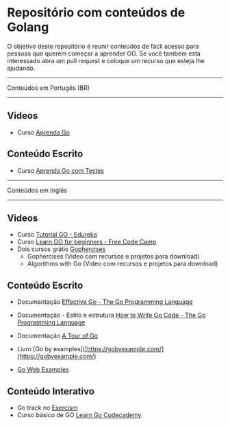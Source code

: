 # Repositório com conteúdos de Golang

O objetivo deste repositório é reunir conteúdos de fácil acesso para pessoas que querem começar a aprender GO. Se você também está interessado abra um pull request e coloque um recurso que esteja lhe ajudando.

---

Conteúdos em Portugês (BR)

---

## Videos

- Curso [Aprenda Go](https://www.youtube.com/playlist?list=PLCKpcjBB_VlBsxJ9IseNxFllf-UFEXOdg)

## Conteúdo Escrito

- Curso [Aprenda Go com Testes](https://larien.gitbook.io/aprenda-go-com-testes/)

---

Conteúdos em Inglês

---

## Videos

- Curso [Tutorial GO - Edureka](https://www.youtube.com/watch?v=Q0sKAMal4WQ)
- Curso [Learn GO for beginners - Free Code Camp](https://www.youtube.com/watch?v=YS4e4q9oBaU&list=WL&index=108&t=18s)
- Dois cursos grátis [Gophercises](https://courses.calhoun.io/courses)
  - Gophercises (Video com recursos e projetos para download)
  - Algorithms with Go (Video com recursos e projetos para download)

## Conteúdo Escrito

- Documentação [Effective Go - The Go Programming Language](https://go.dev/doc/effective_go)

- Documentação - Estilo e estrutura [How to Write Go Code - The Go Programming Language](https://go.dev/doc/code)

- Documentação [A Tour of Go](https://go.dev/tour/list)

- Livro [Go by examples]([https://gobyexample.com/](https://gobyexample.com/)

- [Go Web Examples](https://gowebexamples.com/)

## Conteúdo Interativo

- Go track no [Exercism](https://exercism.org/tracks/go/concepts)
- Curso básico de  GO [Learn Go Codecademy](https://www.codecademy.com/learn/learn-go)
